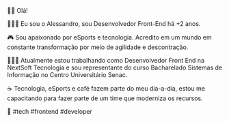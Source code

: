 👋🏻 Olá!

🙅🏻‍♂️ Eu sou o Alessandro, sou Desenvolvedor Front-End há +2 anos.

🎮 Sou apaixonado por eSports e tecnologia. Acredito em um mundo em constante transformação por meio de agilidade e descontração.

👨🏻‍💻 Atualmente estou trabalhando como Desenvolvedor Front End na NextSoft Tecnologia e sou representante do curso Bacharelado Sistemas de Informação no Centro Universitário Senac.

☕ Tecnologia, eSports e café fazem parte do meu dia-a-dia, estou me capacitando para fazer parte de um time que moderniza os recursos.

🚀 #tech #frontend #developer

<!---
aleciambarella/aleciambarella is a ✨ special ✨ repository because its `README.md` (this file) appears on your GitHub profile.
You can click the Preview link to take a look at your changes.
--->
